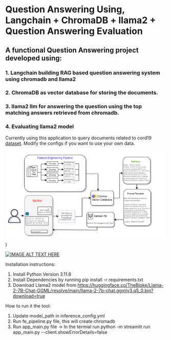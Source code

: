 # Question Answering Using, Langchain + ChromaDB + llama2 + Question Answering Evaluation

## A functional Question Answering project developed using:
###  1. Langchain building RAG based question answering system using chromadb and llama2
###  2. ChromaDB as vector database for storing the documents.
###  3. llama2 llm for answering the question using the top matching answers retrieved from chromadb.
###  4. Evaluating llama2 model

Currently using this application to query documents related to cord19 [dataset](https://www.kaggle.com/datasets/allen-institute-for-ai/CORD-19-research-challenge).
Modify the configs if you want to use your own data.

![Architecture text](https://github.com/tsravan/RAG_QA_llama2/blob/main/misc/Architecture.drawio.png))

[![IMAGE ALT TEXT HERE](http://img.youtube.com/vi/TH0njNC6oAY/0.jpg)](http://www.youtube.com/watch?v=TH0njNC6oAY)

Installation instructions:
1. Install Python Version 3.11.8
2. Install Dependencies by running pip install -r requirements.txt
3. Download Llama2 model from https://huggingface.co/TheBloke/Llama-2-7B-Chat-GGML/resolve/main/llama-2-7b-chat.ggmlv3.q5_0.bin?download=true

How to run it the tool:
1. Update model_path in inference_config.yml    
2. Run fe_pipeline.py file, this will create chromadb
3. Run app_main.py file -> In the termial run python -m streamlit run app_main.py --client.showErrorDetails=false

